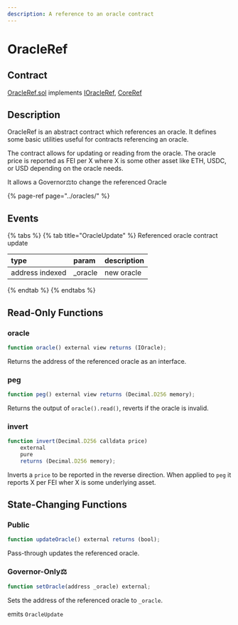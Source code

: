 ```yaml
---
description: A reference to an oracle contract
---
```


# OracleRef

## Contract

[OracleRef.sol](https://github.com/fei-protocol/fei-protocol-core/blob/master/contracts/refs/OracleRef.sol) implements [IOracleRef](https://github.com/fei-protocol/fei-protocol-core/blob/master/contracts/refs/IOracleRef.sol), [CoreRef](https://github.com/fei-protocol/fei-protocol-core/blob/master/contracts/refs/CoreRef.sol)

## Description

OracleRef is an abstract contract which references an oracle. It defines some basic utilities useful for contracts referencing an oracle.

The contract allows for updating or reading from the oracle. The oracle price is reported as FEI per X where X is some other asset like ETH, USDC, or USD depending on the oracle needs.

It allows a Governor⚖️to change the referenced Oracle

{% page-ref page="../oracles/" %}

## Events

{% tabs %}
{% tab title="OracleUpdate" %}
Referenced oracle contract update

| type | param | description |
| :--- | :--- | :--- |
| address indexed | \_oracle | new oracle |
{% endtab %}
{% endtabs %}

## Read-Only Functions

### oracle

```javascript
function oracle() external view returns (IOracle);
```

Returns the address of the referenced oracle as an interface.

### peg

```javascript
function peg() external view returns (Decimal.D256 memory);
```

Returns the output of `oracle().read()`, reverts if the oracle is invalid.

### invert

```javascript
function invert(Decimal.D256 calldata price)
    external
    pure
    returns (Decimal.D256 memory);
```

Inverts a `price` to be reported in the reverse direction. When applied to `peg` it reports X per FEI wher X is some underlying asset.

## State-Changing Functions <a id="state-changing-functions"></a>

### Public

```javascript
function updateOracle() external returns (bool);
```

Pass-through updates the referenced oracle.

### Governor-Only⚖️

```javascript
function setOracle(address _oracle) external;
```

Sets the address of the referenced oracle to `_oracle`.

emits `OracleUpdate`

### 

